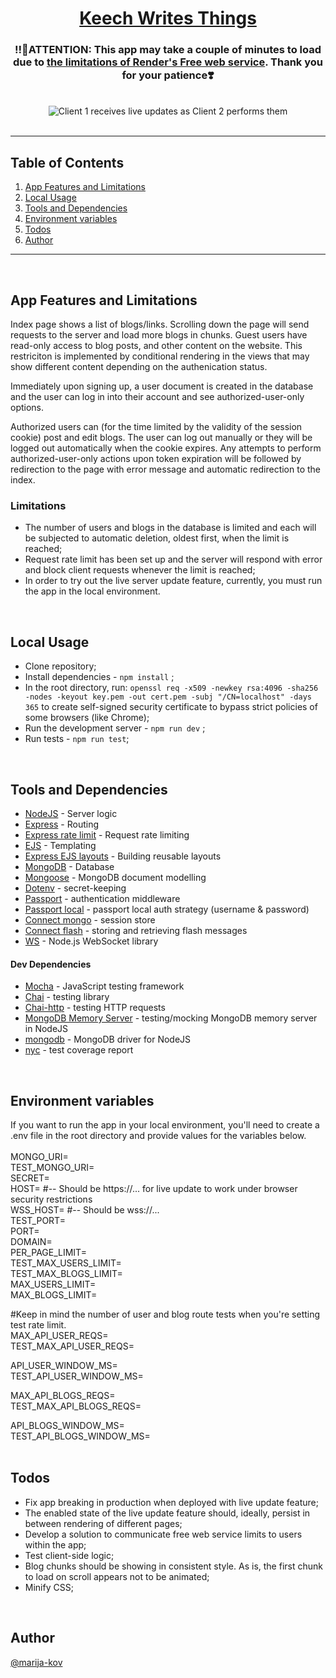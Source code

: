 <h1 align="center"><a href ="https://keech-writes-things.onrender.com">Keech Writes Things</a></h1>
<h3 align="center">
‼️📣ATTENTION: This app may take a couple of minutes to load due to <a href = "https://render.com/docs/free#spinning-down-on-idle">the limitations of Render's Free web service</a>. 
 Thank you for your patience❣️
</h3>
<br>
<div align="center"><img src="https://i.imgur.com/Tf9PNOm.gif" alt="Client 1 receives live updates as Client 2 performs them" /></div> 
<br>

---

## Table of Contents

1. [App Features and Limitations](#features)
2. [Local Usage](#localUsage)
3. [Tools and Dependencies](#tools)
4. [Environment variables](#environment-variables)
5. [Todos](#todos)
6. [Author](#author)


---
<br>

## App Features and Limitations <a name = "features"></a>

Index page shows a list of blogs/links. Scrolling down the page will send requests to the server and load more blogs in chunks.
Guest users have read-only access to blog posts, and other content on the website. This restriciton is implemented by conditional rendering in the views that may show different content depending on the authenication status.

Immediately upon signing up, a user document is created in the database and the user can log in into their account and see authorized-user-only options.

Authorized users can (for the time limited by the validity of the session cookie) post and edit blogs. 
The user can log out manually or they will be logged out automatically when the cookie expires. 
Any attempts to perform authorized-user-only actions upon token expiration will be followed by redirection to the page with error message and automatic redirection to the index.

### Limitations

- The number of users and blogs in the database is limited and each will be subjected to automatic deletion, oldest first, when the limit is reached;
- Request rate limit has been set up and the server will respond with error and block client requests whenever the limit is reached;
- In order to try out the live server update feature, currently, you must run the app in the local environment.

<br>

## Local Usage <a name = "localUsage"></a>

- Clone repository;
- Install dependencies - ```npm install``` ;
- In the root directory, run:
  ```openssl req -x509 -newkey rsa:4096 -sha256 -nodes -keyout key.pem -out cert.pem -subj "/CN=localhost" -days 365```
  to create self-signed security certificate to bypass strict policies of some browsers (like Chrome);
- Run the development server - ```npm run dev``` ;
- Run tests - ```npm run test```;


<br>

## Tools and Dependencies <a name = "tools"></a>

- [NodeJS](https://nodejs.org/en/) - Server logic
- [Express](https://expressjs.com/) - Routing
- [Express rate limit](https://github.com/express-rate-limit/express-rate-limit) - Request rate limiting
- [EJS](https://ejs.co/) - Templating
- [Express EJS layouts](https://www.npmjs.com/package/express-ejs-layouts) - Building reusable layouts
- [MongoDB](https://account.mongodb.com/account/login) - Database
- [Mongoose](https://mongoosejs.com/) - MongoDB document modelling
- [Dotenv](https://www.npmjs.com/package/dotenv) - secret-keeping
- [Passport](https://www.passportjs.org/) - authentication middleware
- [Passport local](https://www.passportjs.org/packages/passport-local/) - passport local auth strategy (username & password)
- [Connect mongo](https://github.com/jdesboeufs/connect-mongo) - session store
- [Connect flash](https://github.com/jaredhanson/connect-flash) - storing and retrieving flash messages
- [WS](https://github.com/websockets/ws) - Node.js WebSocket library

#### Dev Dependencies

- [Mocha](https://jestjs.io/) - JavaScript testing framework
- [Chai](https://www.chaijs.com/) - testing library
- [Chai-http](https://www.chaijs.com/plugins/chai-http/) - testing HTTP requests
- [MongoDB Memory Server](https://github.com/nodkz/mongodb-memory-server) - testing/mocking MongoDB memory server in NodeJS
- [mongodb](https://www.npmjs.com/package/mongodb/v/3.7.3) - MongoDB driver for NodeJS
- [nyc](https://www.npmjs.com/package/nyc) - test coverage report

<br>

## Environment variables <a name = "environment-variables"></a>
If you want to run the app in your local environment, you'll need to create a .env file in the root directory and provide values for the variables below.<br><br>
MONGO_URI= <br>
TEST_MONGO_URI= <br>
SECRET=<br>
HOST= #-- Should be https://... for live update to work under browser security restrictions <br>
WSS_HOST= #-- Should be wss://... <br>
TEST_PORT=<br>
PORT=<br>
DOMAIN=<br>
PER_PAGE_LIMIT=<br>
TEST_MAX_USERS_LIMIT=<br>
TEST_MAX_BLOGS_LIMIT=<br>
MAX_USERS_LIMIT=<br>
MAX_BLOGS_LIMIT=<br>

#Keep in mind the number of user and blog route tests when you're setting test rate limit.<br>
MAX_API_USER_REQS=<br>
TEST_MAX_API_USER_REQS=<br>

API_USER_WINDOW_MS=<br>
TEST_API_USER_WINDOW_MS=<br>

MAX_API_BLOGS_REQS=<br>
TEST_MAX_API_BLOGS_REQS=<br>

API_BLOGS_WINDOW_MS=<br>
TEST_API_BLOGS_WINDOW_MS=<br>
<br>

## Todos <a name = "todos"></a>

- Fix app breaking in production when deployed with live update feature;
- The enabled state of the live update feature should, ideally, persist in between rendering of different pages;
- Develop a solution to communicate free web service limits to users within the app; 
- Test client-side logic;
- Blog chunks should be showing in consistent style. As is, the first chunk to load on scroll appears not to be animated;
- Minify CSS;

<br>

## Author <a name = "author"></a>

[@marija-kov](https://github.com/Marija-Kov) 
